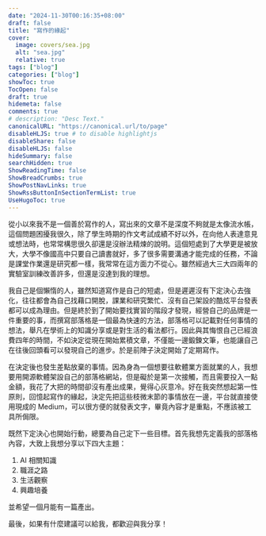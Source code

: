 ```yaml
---
date: "2024-11-30T00:16:35+08:00"
draft: false
title: "寫作的緣起"
cover:
  image: covers/sea.jpg
  alt: "sea.jpg"
  relative: true
tags: ["blog"]
categories: ["blog"]
showToc: true
TocOpen: false
draft: true
hidemeta: false
comments: true
# description: "Desc Text."
canonicalURL: "https://canonical.url/to/page"
disableHLJS: true # to disable highlightjs
disableShare: false
disableHLJS: false
hideSummary: false
searchHidden: true
ShowReadingTime: false
ShowBreadCrumbs: true
ShowPostNavLinks: true
ShowRssButtonInSectionTermList: true
UseHugoToc: true
---
```


從小以來我不是一個善於寫作的人，寫出來的文章不是深度不夠就是太像流水帳，這個問題困擾我很久，除了學生時期的作文考試成績不好以外，在向他人表達意見或想法時，也常常構思很久卻還是沒辦法精煉的說明。這個短處到了大學更是被放大，大學不像國高中只要自己讀書就好，多了很多需要溝通才能完成的任務，不論是課堂作業還是研究都一樣，我常常在這方面力不從心。雖然經過大三大四兩年的實驗室訓練改善許多，但還是沒達到我的理想。

我自己是個懶惰的人，雖然知道寫作是自己的短處，但是遲遲沒有下定決心去強化，往往都會為自己找藉口開脫，課業和研究繁忙、沒有自己架設的酷炫平台發表都可以成為理由。但是終於到了開始要找實習的階段才發現，經營自己的品牌是一件重要的事，而撰寫部落格是一個最為快速的方法，部落格可以記載對任何事情的想法，舉凡在學術上的知識分享或是對生活的看法都行。因此與其悔恨自己已經浪費四年的時間，不如決定從現在開始累積文章，不僅能一邊鍛鍊文筆，也能讓自己在往後回頭看可以發現自己的進步。於是前陣子決定開始了定期寫作。

在決定後也發生差點放棄的事情。因為身為一個想要往軟體業方面就業的人，我想要用開源軟體架設自己的部落格網站，但是礙於是第一次接觸，而且需要投入一點金額，我花了大把的時間卻沒有產出成果，覺得心灰意冷。好在我突然想起第一性原則，回憶起寫作的緣起，決定先把這些枝微末節的事情放在一邊，平台就直接使用現成的 Medium，可以很方便的就發表文字，畢竟內容才是重點，不應該被工具所侷限。

既然下定決心也開始行動，總要為自己定下一些目標。首先我想先定義我的部落格內容，大致上我想分享以下四大主題：

1. AI 相關知識
2. 職涯之路
3. 生活觀察
4. 興趣培養

並希望一個月能有一篇產出。

最後，如果有什麼建議可以給我，都歡迎與我分享！
